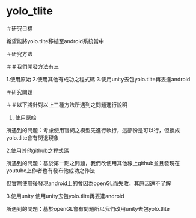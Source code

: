 # yolo_tlite
＃研究目標

希望能將yolo.tlite移植至android系統當中

＃研究方法

＃＃我們開發方法有三

1.使用原始
2.使用其他有成功之程式碼
3.使用unity去包yolo.tlite再丟進android

＃研究問題

＃＃以下將針對以上三種方法所遇到之問題進行說明

1. 使用原始

所遇到的問題：考慮使用官網之模型先進行執行，這部份是可以行，但換成yolo.tlite會有閃退現象

2.使用其他github之程式碼

所遇到的問題：基於第一點之問題，我們改使用其他線上github並且發現在youtube上作者也有發布他成功之作法

但實際使用後發現android上的會因為openGL而失敗，其原因還不了解

3.使用unity 使用unity去包yolo.tlite再丟進android

所遇到的問題：基於openGL會有問題所以我們改用unity去包yolo.tlite
